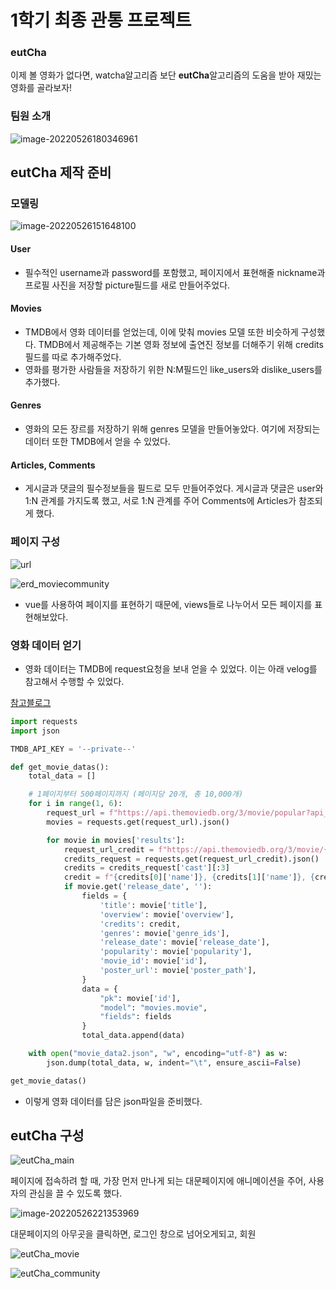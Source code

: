 # 1학기 최종 관통 프로젝트

### eutCha

이제 볼 영화가 없다면, watcha알고리즘 보단 **eutCha**알고리즘의 도움을 받아 재밌는 영화를 골라보자!



### 팀원 소개

 ![image-20220526180346961](images/image-20220526180346961.png) 

## eutCha 제작 준비

### 모델링



![image-20220526151648100](images/image-20220526151648100.png) 

#### User

- 필수적인 username과 password를 포함했고, 페이지에서 표현해줄 nickname과 프로필 사진을 저장할 picture필드를 새로 만들어주었다.

#### Movies

- TMDB에서 영화 데이터를 얻었는데, 이에 맞춰 movies 모델 또한 비슷하게 구성했다. TMDB에서 제공해주는 기본 영화 정보에 출연진 정보를 더해주기 위해 credits 필드를 따로 추가해주었다.
- 영화를 평가한 사람들을 저장하기 위한 N:M필드인 like_users와 dislike_users를 추가했다.

#### Genres

- 영화의 모든 장르를 저장하기 위해 genres 모델을 만들어놓았다. 여기에 저장되는 데이터 또한 TMDB에서 얻을 수 있었다.

#### Articles, Comments

- 게시글과 댓글의 필수정보들을 필드로 모두 만들어주었다. 게시글과 댓글은 user와 1:N 관계를 가지도록 했고, 서로 1:N 관계를 주어 Comments에 Articles가 참조되게 했다.



### 페이지 구성

![url](images/url.jpg) 

![erd_moviecommunity](images/erd_moviecommunity.jpg) 

- vue를 사용하여 페이지를 표현하기 때문에, views들로 나누어서 모든 페이지를 표현해보았다.



### 영화 데이터 얻기

- 영화 데이터는 TMDB에 request요청을 보내 얻을 수 있었다. 이는 아래 velog를 참고해서 수행할 수 있었다.

[참고블로그](https://velog.io/@ready2start/Mollbar-%ED%8A%B8%EB%9F%AC%EB%B8%94-%EC%8A%88%ED%8C%85-%EC%98%81%ED%99%94-%EB%8D%B0%EC%9D%B4%ED%84%B0-%EA%B0%80%EC%A0%B8%EC%98%A4%EA%B8%B0)

```python
import requests
import json

TMDB_API_KEY = '--private--'

def get_movie_datas():
    total_data = []

    # 1페이지부터 500페이지까지 (페이지당 20개, 총 10,000개)
    for i in range(1, 6):
        request_url = f"https://api.themoviedb.org/3/movie/popular?api_key={TMDB_API_KEY}&language=ko&page={i}"
        movies = requests.get(request_url).json()

        for movie in movies['results']:
            request_url_credit = f"https://api.themoviedb.org/3/movie/{movie['id']}/credits?api_key={TMDB_API_KEY}&language=ko"
            credits_request = requests.get(request_url_credit).json()
            credits = credits_request['cast'][:3]
            credit = f"{credits[0]['name']}, {credits[1]['name']}, {credits[2]['name']}"
            if movie.get('release_date', ''):
                fields = {
                    'title': movie['title'],
                    'overview': movie['overview'],
                    'credits': credit,
                    'genres': movie['genre_ids'],
                    'release_date': movie['release_date'],
                    'popularity': movie['popularity'],
                    'movie_id': movie['id'],
                    'poster_url': movie['poster_path'],
                }
                data = {
                    "pk": movie['id'],
                    "model": "movies.movie",
                    "fields": fields
                }
                total_data.append(data)

    with open("movie_data2.json", "w", encoding="utf-8") as w:
        json.dump(total_data, w, indent="\t", ensure_ascii=False)

get_movie_datas()
```

- 이렇게 영화 데이터를 담은 json파일을 준비했다.



## eutCha 구성

![eutCha_main](images/eutCha_main.gif)

 페이지에 접속하려 할 때, 가장 먼저 만나게 되는 대문페이지에 애니메이션을 주어, 사용자의 관심을 끌 수 있도록 했다.



![image-20220526221353969](images/image-20220526221353969.png) 

 대문페이지의 아무곳을 클릭하면, 로그인 창으로 넘어오게되고, 회원



![eutCha_movie](images/eutCha_movie.gif)



![eutCha_community](images/eutCha_community.gif)